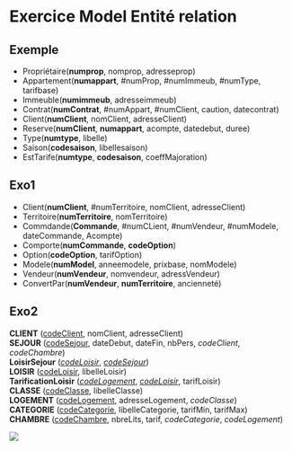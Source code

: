 # Exercice Model Entité relation

## Exemple
- Propriétaire(**numprop**, nomprop, adresseprop)
- Appartement(**numappart**, #numProp, #numImmeub, #numType,  tarifbase)
- Immeuble(**numimmeub**, adresseimmeub)
- Contrat(**numContrat**, #numAppart, #numClient, caution, datecontrat)
- Client(**numClient**, nomClient, adresseClient)
- Reserve(**numClient**, **numappart**, acompte, datedebut, duree)
- Type(**numtype**, libelle)
- Saison(**codesaison**, libellesaison)
- EstTarife(**numtype**, **codesaison**, coeffMajoration)

## Exo1
- Client(**numClient**, #numTerritoire, nomClient, adresseClient)
- Territoire(**numTerritoire**, nomTerritoire)
- Commdande(**Commande**, #numCLient, #numVendeur, #numModele, dateCommande, Acompte)
- Comporte(**numCommande**, **codeOption**)
- Option(**codeOption**, tarifOption)
- Modele(**numModel**, anneemodele, prixbase, nomModele)
- Vendeur(**numVendeur**, nomvendeur, adressVendeur)
- ConvertPar(**numVendeur**, **numTerritoire**, ancienneté)

## Exo2

**CLIENT** (<ins>codeClient</ins>, nomClient, adresseClient)  
**SEJOUR** (<ins>codeSejour</ins>, dateDebut, dateFin, nbPers, _codeClient_, _codeChambre_)  
**LoisirSejour** (<ins>_codeLoisir_</ins>, <ins>_codeSejour_</ins>)  
**LOISIR** (<ins>codeLoisir</ins>, libelleLoisir)  
**TarificationLoisir** (<ins>_codeLogement_</ins>, <ins>_codeLoisir_</ins>, tarifLoisir)  
**CLASSE** (<ins>codeClasse</ins>, libelleClasse)  
**LOGEMENT** (<ins>codeLogement</ins>, adresseLogement, _codeClasse_)  
**CATEGORIE** (<ins>codeCategorie</ins>, libelleCategorie, tarifMin, tarifMax)  
**CHAMBRE** (<ins>codeChambre</ins>, nbreLits, tarif, _codeCategorie_, _codeLogement_)

![](http://image.noelshack.com/fichiers/2018/39/4/1538039218-exo2.jpg)
